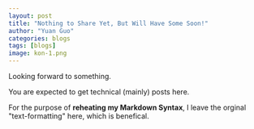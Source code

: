 ```yaml
---
layout: post
title: "Nothing to Share Yet, But Will Have Some Soon!"
author: "Yuan Guo"
categories: blogs
tags: [blogs]
image: kon-1.png
---
```


Looking forward to something.

You are expected to get technical (mainly) posts here.

For the purpose of **reheating my Markdown Syntax**, I leave the orginal "text-formatting" here, which is benefical.